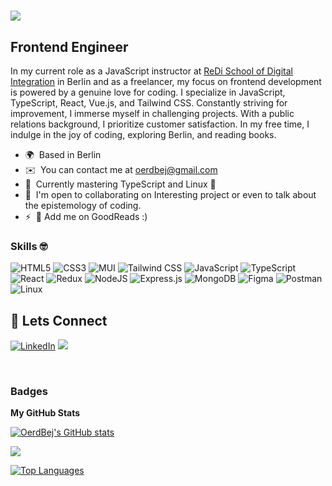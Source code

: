 ![](https://user-images.githubusercontent.com/18350557/176309783-0785949b-9127-417c-8b55-ab5a4333674e.gif)
================================================================================================================================

Frontend Engineer
--------------------------
In my current role as a JavaScript instructor at [ReDi School of Digital Integration](https://www.redi-school.org/) in Berlin and as a freelancer, my focus on frontend development is powered by a genuine love for coding. I specialize in JavaScript, TypeScript, React, Vue.js, and Tailwind CSS. Constantly striving for improvement, I immerse myself in challenging projects. With a public relations background, I prioritize customer satisfaction. In my free time, I indulge in the joy of coding, exploring Berlin, and reading books.

* 🌍  Based in Berlin
* ✉️  You can contact me at [oerdbej@gmail.com](mailto:oerdbej@gmail.com)
* 🧠  Currently mastering TypeScript and Linux 🚀
* 🤝  I'm open to collaborating on Interesting project or even to talk about the epistemology of coding.
* ⚡  📖 Add me on GoodReads :)

### Skills 🤓

![HTML5](https://img.shields.io/badge/html5-%23E34F26.svg?style=for-the-badge&logo=html5&logoColor=white)
![CSS3](https://img.shields.io/badge/css3-%231572B6.svg?style=for-the-badge&logo=css3&logoColor=white)
![MUI](https://img.shields.io/badge/MUI-%230081CB.svg?style=for-the-badge&logo=material-ui&logoColor=white)
![Tailwind CSS](https://img.shields.io/badge/tailwind%20css-%2338B2AC.svg?style=for-the-badge&logo=tailwind-css&logoColor=white)
![JavaScript](https://img.shields.io/badge/javascript-%23323330.svg?style=for-the-badge&logo=javascript&logoColor=%23F7DF1E)
![TypeScript](https://img.shields.io/badge/typescript-%233178C6.svg?style=for-the-badge&logo=typescript&logoColor=white)
![React](https://img.shields.io/badge/react-%2320232a.svg?style=for-the-badge&logo=react&logoColor=%2361DAFB)
![Redux](https://img.shields.io/badge/redux-%23593d88.svg?style=for-the-badge&logo=redux&logoColor=white)
![NodeJS](https://img.shields.io/badge/node.js-6DA55F?style=for-the-badge&logo=node.js&logoColor=white)
![Express.js](https://img.shields.io/badge/express.js-%23404d59.svg?style=for-the-badge&logo=express&logoColor=%2361DAFB)
![MongoDB](https://img.shields.io/badge/MongoDB-%234ea94b.svg?style=for-the-badge&logo=mongodb&logoColor=white)
![Figma](https://img.shields.io/badge/figma-%23F24E1E.svg?style=for-the-badge&logo=figma&logoColor=white)
![Postman](https://img.shields.io/badge/Postman-FF6C37?style=for-the-badge&logo=postman&logoColor=white)
![Linux](https://img.shields.io/badge/linux-%23FCC624.svg?style=for-the-badge&logo=linux&logoColor=black)


## 🤝 Lets Connect
[![LinkedIn](https://img.shields.io/badge/LinkedIn-%230077B5.svg?logo=linkedin&logoColor=white)](https://www.linkedin.com/in/oerdbej/) ![](https://komarev.com/ghpvc/?username=OerdBej)


<br>

### Badges

<b>My GitHub Stats</b>

<a href="http://www.github.com/OerdBej"><img src="https://github-readme-stats.vercel.app/api?username=OerdBej&show_icons=true&hide=&count_private=true&title_color=0891b2&text_color=ffffff&icon_color=0891b2&bg_color=1c1917&hide_border=true&show_icons=true" alt="OerdBej's GitHub stats" /></a>

<a href="http://www.github.com/OerdBej"><img src="https://github-readme-streak-stats.herokuapp.com/?user=OerdBej&stroke=ffffff&background=1c1917&ring=0891b2&fire=0891b2&currStreakNum=ffffff&currStreakLabel=0891b2&sideNums=ffffff&sideLabels=ffffff&dates=ffffff&hide_border=true" /></a>

<a href="https://github.com/OerdBej" align="left"><img src="https://github-readme-stats.vercel.app/api/top-langs/?username=OerdBej&langs_count=10&title_color=0891b2&text_color=ffffff&icon_color=0891b2&bg_color=1c1917&hide_border=true&locale=en&custom_title=Top%20%Languages" alt="Top Languages" /></a>
